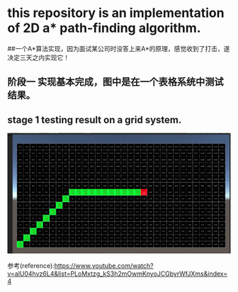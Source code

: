 
# this repository is an implementation of 2D a\* path-finding algorithm.

##一个A\*算法实现，因为面试某公司时没答上来A*的原理，感觉收到了打击，遂决定三天之内实现它！


## 阶段一 实现基本完成，图中是在一个表格系统中测试结果。
## stage 1 testing result on a grid system. 
![image](https://raw.githubusercontent.com/waizui/AstarPathFindingTutorial/master/GitResources/stage1.jpg)





参考(reference):https://www.youtube.com/watch?v=alU04hvz6L4&list=PLoMxtzg_kS3h2mOwmKnyoJCGbyrWfJXms&index=4
